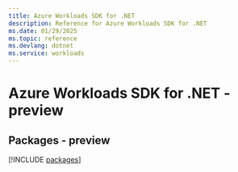 ```yaml
---
title: Azure Workloads SDK for .NET
description: Reference for Azure Workloads SDK for .NET
ms.date: 01/29/2025
ms.topic: reference
ms.devlang: dotnet
ms.service: workloads
---
```

# Azure Workloads SDK for .NET - preview
## Packages - preview
[!INCLUDE [packages](workloads-index.md)]